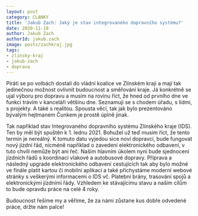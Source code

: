 ```yaml
---
layout: post
category: CLANKY
title: 'Jakub Zach: Jaký je stav integrovaného dopravního systému?'
date: 2020-11-18
author: Jakub Zach
authorId: jakub.zach
image: posts/zachkraj.jpg
tags: 
- zlinsky-kraj
- jakub-zach
- doprava
---
```

Piráti se po volbách dostali do vládní koalice ve Zlínském kraji a mají tak jedinečnou možnost ovlivnit budoucnost a směřování kraje. Já konkrétně se ujal výboru pro dopravu a musím na rovinu říct, že hned od prvního dne ve funkci trávím v kanceláři většinu dne. Seznamuji se s chodem úřadu, s lidmi, s projekty. A také s realitou. Spousta věcí, tak jak bylo prezentováno bývalým hejtmanem Čunkem je prostě úplně jinak. 

Tak například stav Integrovaného dopravního systému Zlínského kraje (IDS). Ten by měl být spuštěn k 1. lednu 2021. Bohužel už teď musím říct, že tento termín je nereálný. K tomuto datu vyjedou sice noví dopravci, bude fungovat nový jízdní řád, nicméně například o zavedení elektronického odbavení, v tuto chvíli nemůže být ani řeč. Našim hlavním úkolem nyní bude sjednocení jízdních řádů s koordinací vlakové a autobusové dopravy. Příprava a následný upgrade elektronického odbavení cestujících tak aby bylo možné ve finále platit kartou či mobilní aplikací a také přichystáme moderní webové stránky s veškerými informacemi o IDS vč. Platební brány, trasování spojů a elektronickými jízdními řády. Vzhledem ke stávajícímu stavu a našim cílům to bude opravdu práce na celé 4 roky.  

Budoucnost řešíme my a věříme, že za námi zůstane kus dobře odvedené práce, držte nám palce!
